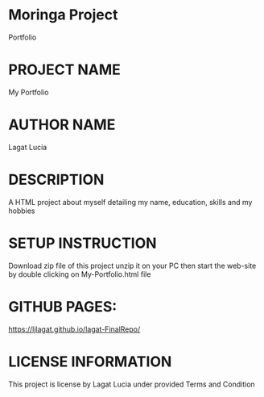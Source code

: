 # Moringa Project
Portfolio

# PROJECT NAME
My Portfolio
# AUTHOR NAME
Lagat Lucia
# DESCRIPTION
A HTML project about myself detailing my name, education, skills and my hobbies
# SETUP INSTRUCTION
Download zip file of this project unzip it on your PC then start the web-site by double clicking on My-Portfolio.html file
# GITHUB PAGES:
https://ljlagat.github.io/lagat-FinalRepo/
# LICENSE INFORMATION
This project is license by Lagat Lucia under provided Terms and Condition